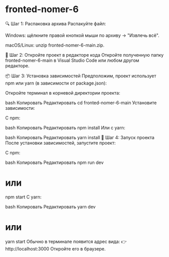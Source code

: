 # fronted-nomer-6

🔍 Шаг 1: Распаковка архива
Распакуйте файл:

Windows: щёлкните правой кнопкой мыши по архиву → "Извлечь всё".

macOS/Linux: unzip fronted-nomer-6-main.zip.

🧭 Шаг 2: Откройте проект в редакторе кода
Откройте полученную папку fronted-nomer-6-main в Visual Studio Code или любом другом редакторе.

📦 Шаг 3: Установка зависимостей
Предположим, проект использует npm или yarn (в зависимости от package.json):

Откройте терминал в корневой директории проекта:

bash
Копировать
Редактировать
cd fronted-nomer-6-main
Установите зависимости:

С npm:

bash
Копировать
Редактировать
npm install
Или с yarn:

bash
Копировать
Редактировать
yarn install
🚀 Шаг 4: Запуск проекта
После установки зависимостей, запустите проект:

С npm:

bash
Копировать
Редактировать
npm run dev
# или
npm start
С yarn:

bash
Копировать
Редактировать
yarn dev
# или
yarn start
Обычно в терминале появится адрес вида:
👉 http://localhost:3000
Откройте его в браузере.
